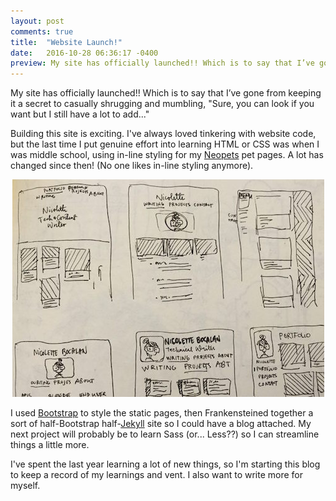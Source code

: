 ```yaml
---
layout: post
comments: true
title:  "Website Launch!"
date:   2016-10-28 06:36:17 -0400
preview: My site has officially launched!! Which is to say that I’ve gone from keeping it a secret to casually shrugging and mumbling, "Sure, you can look if you want but I still have a lot to add..."
---
```

My site has officially launched!! Which is to say that I’ve gone from keeping it a secret to casually shrugging and mumbling, "Sure, you can look if you want but I still have a lot to add..."

Building this site is exciting. I've always loved tinkering with website code, but the last time I put genuine effort into learning HTML or CSS was when I was middle school, using in-line styling for my [Neopets](http://www.neopets.com/) pet pages. A lot has changed since then! (No one likes in-line styling anymore).

<p align="center">
<img src="/pics/website-launch01.jpeg">
</p>

I used [Bootstrap](http://getbootstrap.com/) to style the static pages, then Frankensteined together a sort of half-Bootstrap half-[Jekyll](https://jekyllrb.com/) site so I could have a blog attached. My next project will probably be to learn Sass (or... Less??) so I can streamline things a little more.

I've spent the last year learning a lot of new things, so I'm starting this blog to keep a record of my learnings and vent. I also want to write more for myself.
